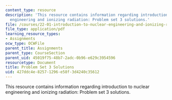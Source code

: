 ```yaml
---
content_type: resource
description: 'This resource contains information regarding introduction to nuclear
  engineering and ionizing radiation: Problem set 3 solutions.'
file: /courses/22-01-introduction-to-nuclear-engineering-and-ionizing-radiation-fall-2016/427ddc4e82571296e58f3d4240c35612_MIT22_01F16_ProblemSet3Sol.pdf
file_type: application/pdf
learning_resource_types:
- Assignments
ocw_type: OCWFile
parent_title: Assignments
parent_type: CourseSection
parent_uid: 45019f75-48b7-2adc-0b96-e629c3954596
resourcetype: Document
title: Problem Set 3 Solutions
uid: 427ddc4e-8257-1296-e58f-3d4240c35612
---
```

This resource contains information regarding introduction to nuclear engineering and ionizing radiation: Problem set 3 solutions.

